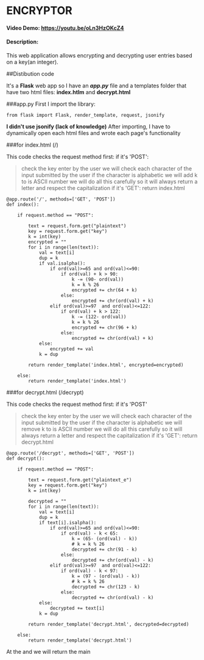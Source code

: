 # ENCRYPTOR
#### Video Demo:  https://youtu.be/oLn3HzOKcZ4
#### Description:
This web application allows encrypting and decrypting user entries based on a key(an integer).

##Distibution code

It's a **Flask** web app so I have an ***app.py*** file and a templates folder that have two html files: **index.htlm** and **decrypt.html**

###app.py
First I import the library:
```
from flask import Flask, render_template, request, jsonify
```
**I didn't use jsonify (lack of knowledge)**
After importing, I have to dynamically open each html files and wrote each page's functionality

###for index.html (/)

This code checks the request method first:
if it's 'POST':
>check the key enter by the user
>we will check each character of the input submitted by the user
>if the character is alphabetic we will add k to is ASCII number
>we will do all this carefully so it will always return a letter and respect the capitalization
if it's 'GET':
>return index.html

```
@app.route('/', methods=['GET', 'POST'])
def index():

    if request.method == "POST":

        text = request.form.get("plaintext")
        key = request.form.get("key")
        k = int(key)
        encrypted = ""
        for i in range(len(text)):
            val = text[i]
            dup = k
            if val.isalpha():
                if ord(val)>=65 and ord(val)<=90:
                    if ord(val) + k > 90:
                        k -= (90- ord(val))
                        k = k % 26
                        encrypted += chr(64 + k)
                    else:
                        encrypted += chr(ord(val) + k)
                elif ord(val)>=97  and ord(val)<=122:
                    if ord(val) + k > 122:
                        k -= (122- ord(val))
                        k = k % 26
                        encrypted += chr(96 + k)
                    else:
                        encrypted += chr(ord(val) + k)
            else:
                encrypted += val
            k = dup

        return render_template('index.html', encrypted=encrypted)

    else:
        return render_template('index.html')
```


###for decrypt.html (/decrypt)

This code checks the request method first:
if it's 'POST'
>check the key enter by the user
>we will check each character of the input submitted by the user
>if the character is alphabetic we will remove k to is ASCII number
>we will do all this carefully so it will always return a letter and respect the capitalization
if it's 'GET':
>return decrypt.html

```
@app.route('/decrypt', methods=['GET', 'POST'])
def decrypt():

    if request.method == "POST":

        text = request.form.get("plaintext_e")
        key = request.form.get("key")
        k = int(key)

        decrypted = ""
        for i in range(len(text)):
            val = text[i]
            dup = k
            if text[i].isalpha():
                if ord(val)>=65 and ord(val)<=90:
                    if ord(val) - k < 65:
                        k = (65- (ord(val) - k))
                        # k = k % 26
                        decrypted += chr(91 - k)
                    else:
                        decrypted += chr(ord(val) - k)
                elif ord(val)>=97  and ord(val)<=122:
                    if ord(val) - k < 97:
                        k = (97 - (ord(val) - k))
                        # k = k % 26
                        decrypted += chr(123 - k)
                    else:
                        decrypted += chr(ord(val) - k)
            else:
                decrypted += text[i]
            k = dup

        return render_template('decrypt.html', decrypted=decrypted)

    else:
        return render_template('decrypt.html')
```

At the and we will return the main
